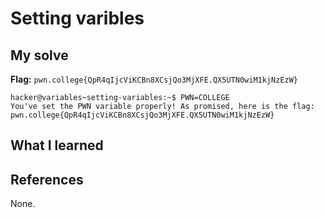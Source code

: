 # Setting varibles


## My solve
**Flag:** `pwn.college{QpR4qIjcViKCBn8XCsjQo3MjXFE.QX5UTN0wiM1kjNzEzW}`


```
hacker@variables~setting-variables:~$ PWN=COLLEGE
You've set the PWN variable properly! As promised, here is the flag:
pwn.college{QpR4qIjcViKCBn8XCsjQo3MjXFE.QX5UTN0wiM1kjNzEzW}
```

## What I learned


## References 
None.
